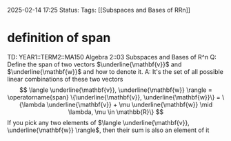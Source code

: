 2025-02-14 17:25
Status: 
Tags: [[Subspaces and Bases of RRn]]
# definition of span

TD: YEAR1::TERM2::MA150 Algebra 2::03 Subspaces and Bases of R^n 
Q: Define the span of two vectors $\underline{\mathbf{v}}$ and $\underline{\mathbf{w}}$ and how to denote it.
A: It's the set of all possible linear combinations of these two vectors $$
\langle \underline{\mathbf{v}}, \underline{\mathbf{w}} \rangle = \operatorname{span} \{\underline{\mathbf{v}}, \underline{\mathbf{w}}\} = \{\lambda \underline{\mathbf{v}} + \mu \underline{\mathbf{w}} \mid \lambda, \mu \in \mathbb{R}\}
$$If you pick any two elements of $\langle \underline{\mathbf{v}}, \underline{\mathbf{w}} \rangle$, then their sum is also an element of it
<!--ID: 1739554105840-->
